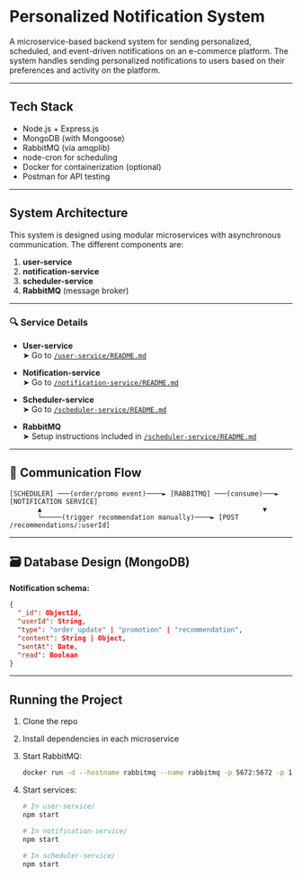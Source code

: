 # Personalized Notification System

A microservice-based backend system for sending personalized, scheduled, and event-driven notifications on an e-commerce platform. The system handles sending personalized notifications to users based on their preferences and activity on the platform.

---

## Tech Stack

- Node.js + Express.js  
- MongoDB (with Mongoose)  
- RabbitMQ (via amqplib)  
- node-cron for scheduling  
- Docker for containerization (optional)  
- Postman for API testing  

---

## System Architecture

This system is designed using modular microservices with asynchronous communication. The different components are:

1. **user-service**  
2. **notification-service**  
3. **scheduler-service**  
4. **RabbitMQ** (message broker)

---

### 🔍 Service Details

- **User-service**  
  ➤ Go to [`/user-service/README.md`](user-service/README.md)

- **Notification-service**  
  ➤ Go to [`/notification-service/README.md`](notification-service/README.md)

- **Scheduler-service**  
  ➤ Go to [`/scheduler-service/README.md`](scheduler-service/README.md)

- **RabbitMQ**  
  ➤ Setup instructions included in [`/scheduler-service/README.md`](scheduler-service/README.md)

---

## 🔁 Communication Flow

```
[SCHEDULER] ───(order/promo event)────► [RABBITMQ] ───(consume)───► [NOTIFICATION SERVICE]
       ▲                                                       ▼
       └─────(trigger recommendation manually)────► [POST /recommendations/:userId]
```

---

## 🗃️ Database Design (MongoDB)

**Notification schema:**

```json
{
  "_id": ObjectId,
  "userId": String,
  "type": "order_update" | "promotion" | "recommendation",
  "content": String | Object,
  "sentAt": Date,
  "read": Boolean
}
```

---

## Running the Project

1. Clone the repo  
2. Install dependencies in each microservice  
3. Start RabbitMQ:  
   ```bash
   docker run -d --hostname rabbitmq --name rabbitmq -p 5672:5672 -p 15672:15672 rabbitmq:3-management
   ```

4. Start services:

   ```bash
   # In user-service/
   npm start

   # In notification-service/
   npm start

   # In scheduler-service/
   npm start
   ```

